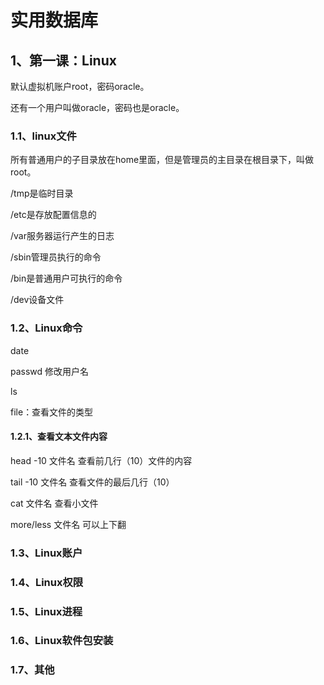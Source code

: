 # 实用数据库

## 1、第一课：Linux

默认虚拟机账户root，密码oracle。

还有一个用户叫做oracle，密码也是oracle。

### 1.1、linux文件

所有普通用户的子目录放在home里面，但是管理员的主目录在根目录下，叫做root。

/tmp是临时目录

/etc是存放配置信息的

/var服务器运行产生的日志

/sbin管理员执行的命令

/bin是普通用户可执行的命令

/dev设备文件

### 1.2、Linux命令

date

passwd 修改用户名

ls

file：查看文件的类型

#### 1.2.1、查看文本文件内容

head -10 文件名	查看前几行（10）文件的内容

tail -10 文件名	查看文件的最后几行（10）

cat 文件名		查看小文件

more/less 文件名		可以上下翻

### 1.3、Linux账户

### 1.4、Linux权限

### 1.5、Linux进程

### 1.6、Linux软件包安装

### 1.7、其他

